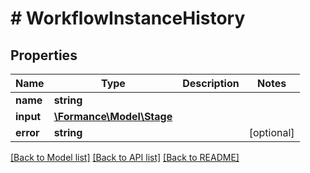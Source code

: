# # WorkflowInstanceHistory

## Properties

Name | Type | Description | Notes
------------ | ------------- | ------------- | -------------
**name** | **string** |  |
**input** | [**\Formance\Model\Stage**](Stage.md) |  |
**error** | **string** |  | [optional]

[[Back to Model list]](../../README.md#models) [[Back to API list]](../../README.md#endpoints) [[Back to README]](../../README.md)
